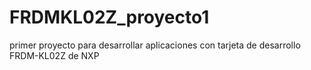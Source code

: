 # FRDMKL02Z_proyecto1
primer proyecto para desarrollar aplicaciones con tarjeta de desarrollo  FRDM-KL02Z de NXP
